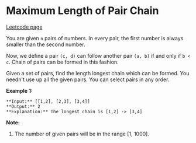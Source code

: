 # Maximum Length of Pair Chain
[Leetcode page](https://leetcode.com/problems/maximum-length-of-pair-chain/description)

You are given `n` pairs of numbers. In every pair, the first number is always
smaller than the second number.

Now, we define a pair `(c, d)` can follow another pair `(a, b)` if and only if
`b < c`. Chain of pairs can be formed in this fashion.

Given a set of pairs, find the length longest chain which can be formed. You
needn't use up all the given pairs. You can select pairs in any order.

**Example 1:**  

    
    
    **Input:** [[1,2], [2,3], [3,4]]
    **Output:** 2
    **Explanation:** The longest chain is [1,2] -> [3,4]
    

**Note:**  

  1. The number of given pairs will be in the range [1, 1000].


